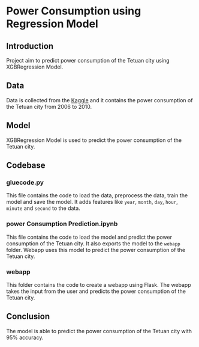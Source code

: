 # Power Consumption using Regression Model

## Introduction
Project aim to predict power consumption of the Tetuan city using XGBRegression Model.

## Data
Data is collected from the [Kaggle](https://www.kaggle.com/uciml/electric-power-consumption-data-set) and it contains the power consumption of the Tetuan city from 2006 to 2010.

## Model
XGBRegression Model is used to predict the power consumption of the Tetuan city.

## Codebase

### gluecode.py
This file contains the code to load the data, preprocess the data, train the model and save the model. It adds features like `year`, `month`, `day`, `hour`, `minute` and `second` to the data.

### power Consumption Prediction.ipynb
This file contains the code to load the model and predict the power consumption of the Tetuan city. It also exports the model to the `webapp` folder. Webapp uses this model to predict the power consumption of the Tetuan city.

### webapp
This folder contains the code to create a webapp using Flask. The webapp takes the input from the user and predicts the power consumption of the Tetuan city.

## Conclusion
The model is able to predict the power consumption of the Tetuan city with 95% accuracy.
